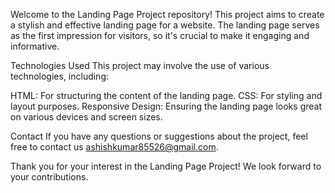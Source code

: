 Welcome to the Landing Page Project repository! 
This project aims to create a stylish and effective landing page for a website. 
The landing page serves as the first impression for visitors, so it's crucial to make it engaging and informative.

Technologies Used
This project may involve the use of various technologies, including:

HTML: For structuring the content of the landing page.
CSS: For styling and layout purposes.
Responsive Design: Ensuring the landing page looks great on various devices and screen sizes.

Contact
If you have any questions or suggestions about the project, feel free to contact us ashishkumar85526@gmail.com.

Thank you for your interest in the Landing Page Project! We look forward to your contributions.
